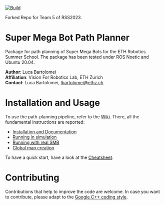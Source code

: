 [![Build](https://github.com/ETHZ-RobotX/smb_path_planner/workflows/build/badge.svg)](https://github.com/ETHZ-RobotX/smb_path_planner/actions/workflows/build.yml)

Forked Repo for Team 5 of RSS2023.

# Super Mega Bot Path Planner

Package for path planning of Super Mega Bots for the ETH Robotics Summer School. 
The package has been tested under ROS Noetic and Ubuntu 20.04.

__Author__: Luca Bartolomei  
__Affiliation__: Vision For Robotics Lab, ETH Zurich  
__Contact__: Luca Bartolomei, lbartolomei@ethz.ch  

# Installation and Usage
To use the path-planning pipeline, refer to the [Wiki](https://github.com/ETHZ-RobotX/smb_path_planner/wiki). There, all the fundamental instructions are reported:
* [Installation and Documentation](https://github.com/ETHZ-RobotX/smb_path_planner/wiki/Installation-and-Documentation)
* [Running in simulation](https://github.com/ETHZ-RobotX/smb_path_planner/wiki/Running-in-simulation)
* [Running with real SMB](https://github.com/ETHZ-RobotX/smb_path_planner/wiki/Running-with-real-SMB)
* [Global map creation](https://github.com/ETHZ-RobotX/smb_path_planner/wiki/Global-map-creation)

To have a quick start, have a look at the [Cheatsheet](https://github.com/ETHZ-RobotX/smb_path_planner/wiki/Cheatsheet).

# Contributing
Contributions that help to improve the code are welcome. In case you want to contribute, please adapt to the [Google C++ coding style](https://google.github.io/styleguide/cppguide.html).

